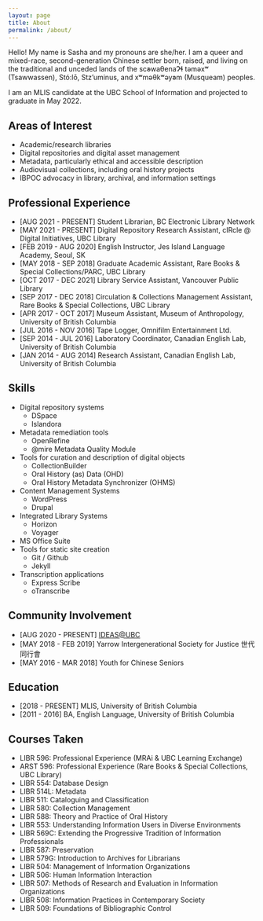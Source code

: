 ```yaml
---
layout: page
title: About
permalink: /about/
---
```




Hello! My name is Sasha and my pronouns are she/her.
I am a queer and mixed-race, second-generation Chinese settler born, raised, and living on the traditional and unceded lands of the sc̓əwaθenaɁɬ təməxʷ (Tsawwassen), Stó:lō, Stz’uminus, and xʷməθkʷəy̓əm (Musqueam) peoples.

I am an MLIS candidate at the UBC School of Information and projected to graduate in May 2022.

## Areas of Interest
* Academic/research libraries
* Digital repositories and digital asset management
* Metadata, particularly ethical and accessible description
* Audiovisual collections, including oral history projects
* IBPOC advocacy in library, archival, and information settings

## Professional Experience
* [AUG 2021 - PRESENT] Student Librarian, BC Electronic Library Network
* [MAY 2021 - PRESENT] Digital Repository Research Assistant, cIRcle @ Digital Initiatives, UBC Library
* [FEB 2019 - AUG 2020] English Instructor, Jes Island Language Academy, Seoul, SK
* [MAY 2018 - SEP 2018] Graduate Academic Assistant, Rare Books & Special Collections/PARC, UBC Library
* [OCT 2017 - DEC 2021] Library Service Assistant, Vancouver Public Library
* [SEP 2017 - DEC 2018] Circulation & Collections Management Assistant, Rare Books & Special Collections, UBC Library
* [APR 2017 - OCT 2017] Museum Assistant, Museum of Anthropology, University of British Columbia
* [JUL 2016 - NOV 2016] Tape Logger, Omnifilm Entertainment Ltd.
* [SEP 2014 - JUL 2016] Laboratory Coordinator, Canadian English Lab, University of British Columbia
* [JAN 2014 - AUG 2014] Research Assistant, Canadian English Lab, University of British Columbia

## Skills
* Digital repository systems
    * DSpace
    * Islandora
* Metadata remediation tools
    * OpenRefine
    * @mire Metadata Quality Module
* Tools for curation and description of digital objects
    * CollectionBuilder
    * Oral History (as) Data (OHD)
    * Oral History Metadata Synchronizer (OHMS)
* Content Management Systems
    * WordPress
    * Drupal
* Integrated Library Systems
    * Horizon
    * Voyager
* MS Office Suite
* Tools for static site creation
    * Git / Github
    * Jekyll
* Transcription applications
    * Express Scribe
    * oTranscribe

## Community Involvement
* [AUG 2020 - PRESENT] <a href="https://ubcideas.wordpress.com/">IDEAS@UBC</a>
* [MAY 2018 - FEB 2019] Yarrow Intergenerational Society for Justice 世代同⾏會
* [MAY 2016 - MAR 2018] Youth for Chinese Seniors


## Education
* [2018 - PRESENT] MLIS, University of British Columbia
* [2011 - 2016] BA, English Language, University of British Columbia

## Courses Taken
* LIBR 596: Professional Experience (MRAi & UBC Learning Exchange)
* ARST 596: Professional Experience (Rare Books & Special Collections, UBC Library)
* LIBR 554: Database Design
* LIBR 514L: Metadata
* LIBR 511: Cataloguing and Classification
* LIBR 580: Collection Management
* LIBR 588: Theory and Practice of Oral History
* LIBR 553: Understanding Information Users in Diverse Environments
* LIBR 569C: Extending the Progressive Tradition of Information Professionals
* LIBR 587: Preservation
* LIBR 579G: Introduction to Archives for Librarians
* LIBR 504: Management of Information Organizations
* LIBR 506: Human Information Interaction
* LIBR 507: Methods of Research and Evaluation in Information Organizations
* LIBR 508: Information Practices in Contemporary Society
* LIBR 509: Foundations of Bibliographic Control
